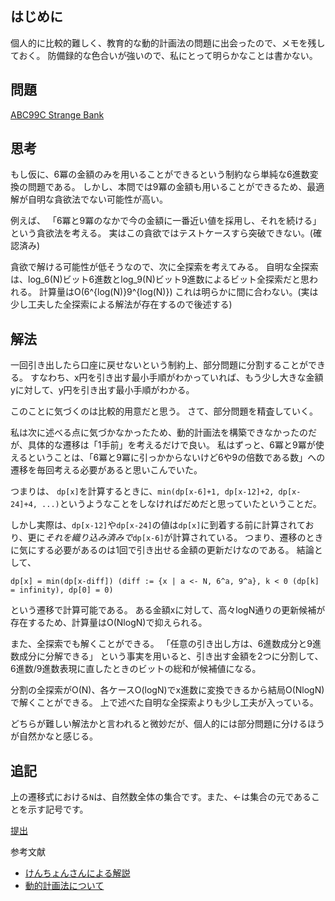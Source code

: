 ## はじめに
個人的に比較的難しく、教育的な動的計画法の問題に出会ったので、メモを残しておく。
防備録的な色合いが強いので、私にとって明らかなことは書かない。

## 問題
[ABC99C Strange Bank](https://atcoder.jp/contests/abc099/tasks/abc099_c)

## 思考
もし仮に、6冪の金額のみを用いることができるという制約なら単純な6進数変換の問題である。
しかし、本問では9冪の金額も用いることができるため、最適解が自明な貪欲法でない可能性が高い。

例えば、
「6冪と9冪のなかで今の金額に一番近い値を採用し、それを続ける」
という貪欲法を考える。
実はこの貪欲ではテストケースすら突破できない。(確認済み)

貪欲で解ける可能性が低そうなので、次に全探索を考えてみる。
自明な全探索は、log\_6(N)ビット6進数とlog\_9(N)ビット9進数によるビット全探索だと思われる。
計算量はO(6^{log(N)}9^{log(N)})
これは明らかに間に合わない。(実は少し工夫した全探索による解法が存在するので後述する)

## 解法
一回引き出したら口座に戻せないという制約上、部分問題に分割することができる。
すなわち、x円を引き出す最小手順がわかっていれば、もう少し大きな金額yに対して、y円を引き出す最小手順がわかる。

このことに気づくのは比較的用意だと思う。
さて、部分問題を精査していく。

私は次に述べる点に気づかなかったため、動的計画法を構築できなかったのだが、具体的な遷移は「1手前」を考えるだけで良い。
私はずっと、6冪と9冪が使えるということは、「6冪と9冪に引っかからないけど6や9の倍数である数」への遷移を毎回考える必要があると思いこんでいた。

つまりは、
`dp[x]`を計算するときに、`min(dp[x-6]+1, dp[x-12]+2, dp[x-24]+4, ...)`というようなことをしなければだめだと思っていたということだ。

しかし実際は、`dp[x-12]`や`dp[x-24]`の値は`dp[x]`に到着する前に計算されており、更に<em>それを織り込み済みで</em>`dp[x-6]`が計算されている。
つまり、遷移のときに気にする必要があるのは1回で引き出せる金額の更新だけなのである。
結論として、

`dp[x] = min(dp[x-diff]) (diff := {x | a <- N, 6^a, 9^a}, k < 0 (dp[k] = infinity), dp[0] = 0)`

という遷移で計算可能である。
ある金額xに対して、高々logN通りの更新候補が存在するため、計算量はO(NlogN)で抑えられる。

また、全探索でも解くことができる。
「任意の引き出し方は、6進数成分と9進数成分に分解できる」
という事実を用いると、引き出す金額を2つに分割して、6進数/9進数表現に直したときのビットの総和が候補値になる。

分割の全探索がO(N)、各ケースO(logN)でx進数に変換できるから結局O(NlogN)で解くことができる。
上で述べた自明な全探索よりも少し工夫が入っている。

どちらが難しい解法かと言われると微妙だが、個人的には部分問題に分けるほうが自然かなと感じる。

## 追記
上の遷移式における`N`は、自然数全体の集合です。また、<-は集合の元であることを示す記号です。

[提出](https://atcoder.jp/contests/abc099/submissions/42236364)

参考文献

- [けんちょんさんによる解説](https://qiita.com/drken/items/ace3142967c4f01d42e9)
- [動的計画法について](https://tayama-2.hatenadiary.org/entry/20111210/1323502092)

